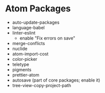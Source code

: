 # Atom Packages

* auto-update-packages
* language-babel
* linter-eslint
  * enable "Fix errors on save"
* merge-conflicts
* nuclide
* atom-import-cost
* color-picker
* teletype
* pigments
* prettier-atom
* autosave (part of core packages; enable it)
* tree-view-copy-project-path
